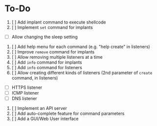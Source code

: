# To-Do

1. [ ] Add implant command to execute shellcode
1. [ ] Implement `set` command for implants
  - [ ] Allow changing the sleep setting
1. [ ] Add help menu for each command (e.g. "help create" in listeners)
1. [ ] Improve `remove` command for implants
1. [ ] Allow removing multiple listeners at a time
1. [ ] Add `info` command for implants
1. [ ] Add `info` command for listeners
1. [ ] Allow creating different kinds of listeners (2nd parameter of `create` command, in listeners)
  -  [ ] HTTPS listener
  -  [ ] ICMP listener
  -  [ ] DNS listener
1. [ ] Implement an API server
1. [ ] Add auto-complete feature for command parameters
1. [ ] Add a GUI/Web User interface
